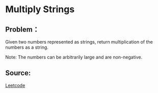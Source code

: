 # Multiply Strings

## Problem：

<div class="question-content">
 <p>
 </p>
 <p>
  Given two numbers represented as strings, return multiplication of the numbers as a string.
 </p>
 <p>
  Note: The numbers can be arbitrarily large and are non-negative.
 </p>
</div>


## Source:
[Leetcode](https://leetcode.com/problems/multiply-strings/)
